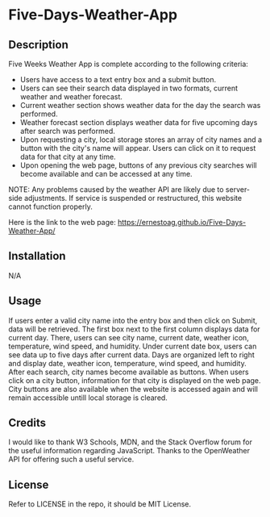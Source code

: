 # Five-Days-Weather-App

## Description

Five Weeks Weather App is complete according to the following criteria: 

* Users have access to a text entry box and a submit button.
* Users can see their search data displayed in two formats, current weather and weather forecast.
* Current weather section shows weather data for the day the search was performed.
* Weather forecast section displays weather data for five upcoming days after search was performed.
* Upon requesting a city, local storage stores an array of city names and a button with the city's name will appear. Users can click on it to request data for that city at any time.
* Upon opening the web page, buttons of any previous city searches will become available and can be accessed at any time.

NOTE: Any problems caused by the weather API are likely due to server-side adjustments. If service is suspended or restructured, this website cannot function properly. 

Here is the link to the web page: https://ernestoag.github.io/Five-Days-Weather-App/
 
## Installation

N/A

## Usage

If users enter a valid city name into the entry box and then click on Submit, data will be retrieved. The first box next to the first column displays data for current day. There, users can see city name, current date, weather icon, temperature, wind speed, and humidity. Under current date box, users can see data up to five days after current data. Days are organized left to right and display date, weather icon, temperature, wind speed, and humidity. After each search, city names become available as buttons. When users click on a city button, information for that city is displayed on the web page. City buttons are also available when the website is accessed again and will remain accessible untill local storage is cleared.

## Credits

I would like to thank W3 Schools, MDN, and the Stack Overflow forum for the useful information regarding JavaScript. Thanks to the OpenWeather API for offering such a useful service.

## License

Refer to LICENSE in the repo, it should be MIT License.
